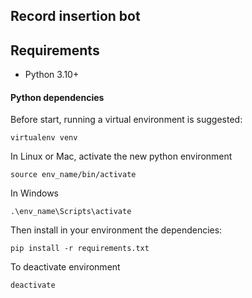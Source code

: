 ## Record insertion bot

## Requirements
- Python 3.10+

#### Python dependencies
Before start, running a virtual environment is suggested:
```
virtualenv venv
```
In Linux or Mac, activate the new python environment
```
source env_name/bin/activate
```
In Windows
```
.\env_name\Scripts\activate
```
Then install in your environment the dependencies:
```
pip install -r requirements.txt
```
To deactivate environment
```
deactivate
```